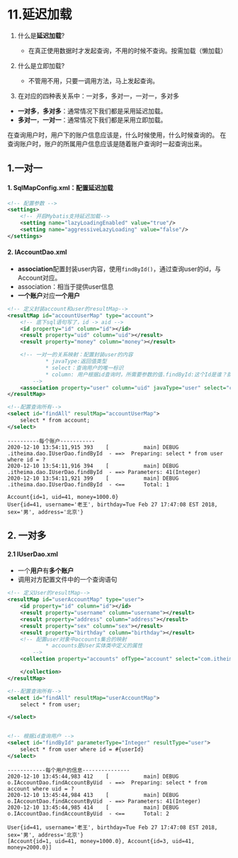# 11.延迟加载

1. 什么是**延迟加载**?
   * 在真正使用数据时才发起查询，不用的时候不查询。按需加载（懒加载）
2. 什么是立即加载?
   * 不管用不用，只要一调用方法，马上发起查询。

3. 在对应的四种表关系中：一对多，多对一，一对一，多对多

* **一对多**，**多对多**：通常情况下我们都是采用延迟加载。
* **多对一**，**一对一**：通常情况下我们都是采用立即加载。

在查询用户时，用户下的账户信息应该是，什么时候使用，什么时候查询的。
在查询账户时，账户的所属用户信息应该是随着账户查询时一起查询出来。

## 1.一对一

#### 1. SqlMapConfig.xml：配置延迟加载

```xml
<!-- 配置参数 -->
<settings>
    <!-- 开启Mybatis支持延迟加载-->
    <setting name="lazyLoadingEnabled" value="true"/>
    <setting name="aggressiveLazyLoading" value="false"/>
</settings>
```

#### 2. IAccountDao.xml

* **association**配置封装user内容，使用`findById()`，通过查询user的id，与Account对应。
* association：相当于提供user信息
* **一个账户**对应**一个用户**

```xml
<!-- 定义封装account和user的resultMap-->
<resultMap id="accountUserMap" type="account">
    <!-- 底下sql语句写了，id -> aid -->
    <id property="id" column="id"></id>
    <result property="uid" column="uid"></result>
    <result property="money" column="money"></result>

    <!-- 一对一的关系映射：配置封装user的内容
            * javaType:返回值类型
            * select：查询用户的唯一标识
            * column: 用户根据id查询时，所需要参数的值.findById:这个Id是谁？就是这个column=uid
        -->
    <association property="user" column="uid" javaType="user" select="com.itheima.dao.IUserDao.findById"></association>
</resultMap>

<!--配置查询所有-->
<select id="findAll" resultMap="accountUserMap">
    select * from account;
</select>
```

```
----------每个账户-----------
2020-12-10 13:54:11,915 393    [           main] DEBUG .itheima.dao.IUserDao.findById  - ==>  Preparing: select * from user where id = ? 
2020-12-10 13:54:11,916 394    [           main] DEBUG .itheima.dao.IUserDao.findById  - ==> Parameters: 41(Integer)
2020-12-10 13:54:11,921 399    [           main] DEBUG .itheima.dao.IUserDao.findById  - <==      Total: 1

Account{id=1, uid=41, money=1000.0}
User{id=41, username='老王', birthday=Tue Feb 27 17:47:08 EST 2018, sex='男', address='北京'}
```



## 2. 一对多

#### 2.1 IUserDao.xml

* 一个**用户**有**多个账户**
* 调用对方配置文件中的一个查询语句

```xml
<!-- 定义User的resultMap-->
<resultMap id="userAccountMap" type="user">
    <id property="id" column="id"></id>
    <result property="username" column="username"></result>
    <result property="address" column="address"></result>
    <result property="sex" column="sex"></result>
    <result property="birthday" column="birthday"></result>
    <!-- 配置user对象中accounts集合的映射
            * accounts是User实体类中定义的属性
        -->
    <collection property="accounts" ofType="account" select="com.itheima.dao.IAccountDao.findAccountByUid" column="id">

    </collection>
</resultMap>

<!--配置查询所有-->
<select id="findAll" resultMap="userAccountMap">
    select * from user;

</select>


<!-- 根据id查询用户 -->
<select id="findById" parameterType="Integer" resultType="user">
    select * from user where id = #{userId}
</select>
```

```
------------每个用户的信息---------------
2020-12-10 13:45:44,983 412    [           main] DEBUG o.IAccountDao.findAccountByUid  - ==>  Preparing: select * from account where uid = ? 
2020-12-10 13:45:44,984 413    [           main] DEBUG o.IAccountDao.findAccountByUid  - ==> Parameters: 41(Integer)
2020-12-10 13:45:44,985 414    [           main] DEBUG o.IAccountDao.findAccountByUid  - <==      Total: 2

User{id=41, username='老王', birthday=Tue Feb 27 17:47:08 EST 2018, sex='男', address='北京'}
[Account{id=1, uid=41, money=1000.0}, Account{id=3, uid=41, money=2000.0}]
```

